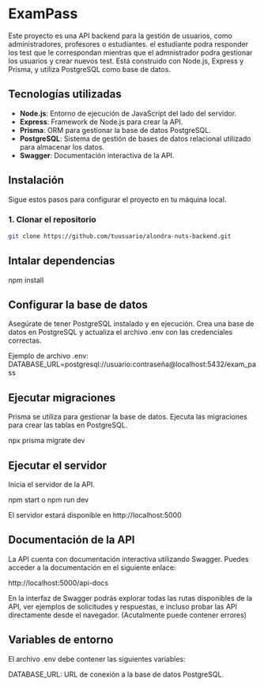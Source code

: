 # ExamPass

Este proyecto es una API backend para la gestión de usuarios, como administradores, profesores o estudiantes. el estudiante podra responder los test que le correspondan mientras que el admnistrador podra gestionar los usuarios y crear nuevos test. Está construido con Node.js, Express y Prisma, y utiliza PostgreSQL como base de datos.

## Tecnologías utilizadas

- **Node.js**: Entorno de ejecución de JavaScript del lado del servidor.
- **Express**: Framework de Node.js para crear la API.
- **Prisma**: ORM para gestionar la base de datos PostgreSQL.
- **PostgreSQL**: Sistema de gestión de bases de datos relacional utilizado para almacenar los datos.
- **Swagger**: Documentación interactiva de la API.

## Instalación

Sigue estos pasos para configurar el proyecto en tu máquina local.

### 1. Clonar el repositorio

```bash
git clone https://github.com/tuusuario/alondra-nuts-backend.git
```

## Intalar dependencias

npm install

## Configurar la base de datos

Asegúrate de tener PostgreSQL instalado y en ejecución. Crea una base de datos en PostgreSQL y actualiza el archivo .env con las credenciales correctas.

Ejemplo de archivo .env:
DATABASE_URL=postgresql://usuario:contraseña@localhost:5432/exam_pass

## Ejecutar migraciones

Prisma se utiliza para gestionar la base de datos. Ejecuta las migraciones para crear las tablas en PostgreSQL.

npx prisma migrate dev

## Ejecutar el servidor

Inicia el servidor de la API.

npm start o npm run dev

El servidor estará disponible en http://localhost:5000

## Documentación de la API

La API cuenta con documentación interactiva utilizando Swagger. Puedes acceder a la documentación en el siguiente enlace:

http://localhost:5000/api-docs

En la interfaz de Swagger podrás explorar todas las rutas disponibles de la API, ver ejemplos de solicitudes y respuestas, e incluso probar las API directamente desde el navegador. (Acutalmente puede contener errores)

## Variables de entorno

El archivo .env debe contener las siguientes variables:

DATABASE_URL: URL de conexión a la base de datos PostgreSQL.
